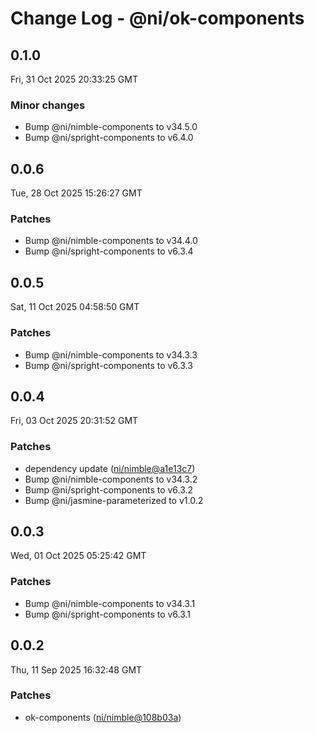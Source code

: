 # Change Log - @ni/ok-components

<!-- This log was last generated on Fri, 31 Oct 2025 20:33:25 GMT and should not be manually modified. -->

<!-- Start content -->

## 0.1.0

Fri, 31 Oct 2025 20:33:25 GMT

### Minor changes

- Bump @ni/nimble-components to v34.5.0
- Bump @ni/spright-components to v6.4.0

## 0.0.6

Tue, 28 Oct 2025 15:26:27 GMT

### Patches

- Bump @ni/nimble-components to v34.4.0
- Bump @ni/spright-components to v6.3.4

## 0.0.5

Sat, 11 Oct 2025 04:58:50 GMT

### Patches

- Bump @ni/nimble-components to v34.3.3
- Bump @ni/spright-components to v6.3.3

## 0.0.4

Fri, 03 Oct 2025 20:31:52 GMT

### Patches

- dependency update ([ni/nimble@a1e13c7](https://github.com/ni/nimble/commit/a1e13c73b88490ece5522a9c583bb429193217bc))
- Bump @ni/nimble-components to v34.3.2
- Bump @ni/spright-components to v6.3.2
- Bump @ni/jasmine-parameterized to v1.0.2

## 0.0.3

Wed, 01 Oct 2025 05:25:42 GMT

### Patches

- Bump @ni/nimble-components to v34.3.1
- Bump @ni/spright-components to v6.3.1

## 0.0.2

Thu, 11 Sep 2025 16:32:48 GMT

### Patches

- ok-components ([ni/nimble@108b03a](https://github.com/ni/nimble/commit/108b03a39520fe996e920c83989a57d2fe0aad41))
